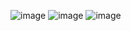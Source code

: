 ![image](https://github.com/user-attachments/assets/32575bb6-6b37-4b72-81c8-0ece426906b9)
![image](https://github.com/user-attachments/assets/815613e2-afc6-43e0-9d2e-c08e929b0dcb)
![image](https://github.com/user-attachments/assets/84936d83-29df-4eae-a045-71275a4a624d)


